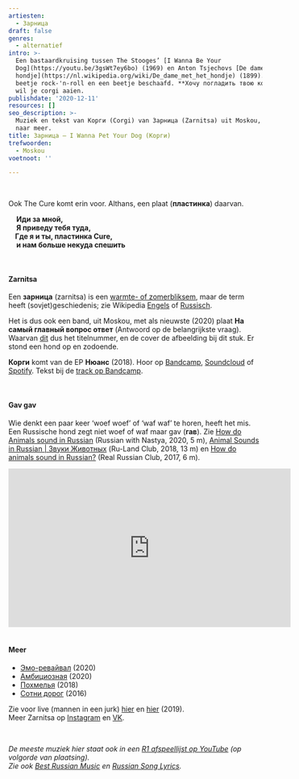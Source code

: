 ```yaml
---
artiesten:
  - Зарница
draft: false
genres:
  - alternatief
intro: >-
  Een bastaardkruising tussen The Stooges’ [I Wanna Be Your
  Dog](https://youtu.be/3gsWt7ey6bo) (1969) en Anton Tsjechovs [De dame met het
  hondje](https://nl.wikipedia.org/wiki/De_dame_met_het_hondje) (1899). Een
  beetje rock-'n-roll en een beetje beschaafd. **Хочу погладить твою корги**: ik
  wil je corgi aaien.
publishdate: '2020-12-11'
resources: []
seo_description: >-
  Muziek en tekst van Корги (Corgi) van Зарница (Zarnitsa) uit Moskou, met links
  naar meer. 
title: Зарница – I Wanna Pet Your Dog (Корги)
trefwoorden:
  - Moskou
voetnoot: ''

---
```


<br/>

Ook The Cure komt erin voor. Althans, een plaat (**пластинка**) daarvan.


&nbsp; &nbsp; **Иди за мной,** <br/>
&nbsp; &nbsp; **Я приведу тебя туда,<br/>
&nbsp; &nbsp; Где я и ты, пластинка Cure,**<br/>
&nbsp; &nbsp; **и нам больше некуда спешить**  


<br/>


#### Zarnitsa

Een **зарница** (zarnitsa) is een [warmte- of zomerbliksem](https://en.wikipedia.org/wiki/Heat_lightning), maar de term heeft (sovjet)geschiedenis; zie Wikipedia [Engels](https://en.wikipedia.org/wiki/Zarnitsa_game) of [Russisch](https://ru.wikipedia.org/wiki/%D0%97%D0%B0%D1%80%D0%BD%D0%B8%D1%86%D0%B0_(%D0%B8%D0%B3%D1%80%D0%B0)).

Het is dus ook een band, uit Moskou, met als nieuwste (2020) plaat **На самый главный вопрос ответ** (Antwoord op de belangrijkste vraag). Waarvan [dit](https://youtu.be/GEqTb3Niii4) dus het titelnummer, en de cover de afbeelding bij dit stuk. Er stond een hond op en zodoende.


**Корги** komt van de EP **Нюанс** (2018). Hoor op [Bandcamp](https://zarnica.bandcamp.com/), [Soundcloud](https://soundcloud.com/zarnitsa-music) of [Spotify](https://open.spotify.com/artist/20PqxCMCJPy1L9bWwXfKrC?si=1ZLfJioQR0yL2MszoPklug). Tekst bij de [track op Bandcamp](https://zarnica.bandcamp.com/track/--20).


<br/>


#### Gav gav

Wie denkt een paar keer ‘woef woef’ of ‘waf waf’ te horen, heeft het mis. Een Russische hond zegt niet woef of waf maar gav (**гав**). Zie [How do Animals sound in Russian](https://youtu.be/h0SxKUsByrE) (Russian with Nastya, 2020, 5 m), [Animal Sounds in Russian | Звуки Животных](https://youtu.be/7Vy10sbSYao) (Ru-Land Club, 2018, 13 m) en [How do animals sound in Russian?](https://youtu.be/VG1LR5CfLoE) (Real Russian Club, 2017, 6 m).



<iframe width="560" height="315" src="https://www.youtube.com/embed/YbymjIUVdFQ" frameborder="0" allow="accelerometer; autoplay; clipboard-write; encrypted-media; gyroscope; picture-in-picture" allowfullscreen></iframe>


<br/>
<br/>


#### Meer

- [Эмо-ревайвал](https://youtu.be/HSgzcpJ_0iI) (2020)
- [Амбициозная](https://youtu.be/6jQWNanhQmQ) (2020)
- [Похмелья](https://youtu.be/yqv5uQfbbOM) (2018)
- [Сотни дорог](https://youtu.be/Ofgc8R3goz8) (2016) 


Zie voor live (mannen in een jurk) [hier](https://youtu.be/8Icf5MlBmYE) en [hier](https://youtu.be/zJq77k_XXgE) (2019). <br/>
Meer Zarnitsa op [Instagram](https://www.instagram.com/zarnicaband/) en [VK](https://vk.com/zarnicaband).


<br/>


*De meeste muziek hier staat ook in een [R1 afspeellijst op YouTube](https://www.youtube.com/playlist?list=PLeE-zqOrSLhxfIpK2vuUJNCKSzyVBi0yM) (op volgorde van plaatsing).* <br/>
*Zie ook [Best Russian Music](https://www.youtube.com/playlist?list=PLeE-zqOrSLhxTFYDvlwUu4hYby9DojwoD) en [Russian Song Lyrics](https://www.youtube.com/playlist?list=PLeE-zqOrSLhzkRCATzT8__oNifBChVHGK).*
